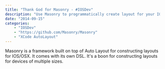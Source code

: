 ```yaml
---
title: "Thank God for Masonry - #IOSDev"
description: "Use Masonry to programmatically create layout for your IOS apps superfast!"
date: "2014-09-15"
categories:
    - "IOSDev"
    - "https://github.com/Masonry/Masonry"
    - "XCode AutoLayout"
---
```

Masonry is a framework built on top of Auto Layout for constructing layouts for IOS/OSX.
It comes with its own DSL. It's a boon for constructing layouts for devices of multiple sizes.
